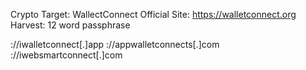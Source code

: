 Crypto
Target: WallectConnect
Official Site: https://walletconnect.org
Harvest: 12 word passphrase

://iwalletconnect[.]app
://appwalletconnects[.]com
://iwebsmartconnect[.]com
